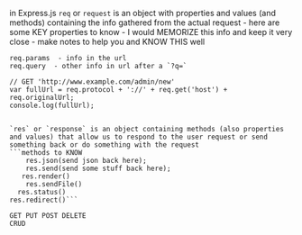 in Express.js `req` or `request` is an object with properties and values (and methods) containing the info gathered from the actual request - here are some KEY properties to know - I would MEMORIZE this info and keep it very close - make notes to help you and KNOW THIS well
```req.body - info from the body of the request 
req.params  - info in the url 
req.query  - other info in url after a `?q=`

// GET 'http://www.example.com/admin/new'
var fullUrl = req.protocol + '://' + req.get('host') + req.originalUrl;
console.log(fullUrl);


`res` or `response` is an object containing methods (also properties and values) that allow us to respond to the user request or send something back or do something with the request
```methods to KNOW
    res.json(send json back here);
    res.send(send some stuff back here);
   res.render()
    res.sendFile()
  res.status()
res.redirect()```

GET PUT POST DELETE 
CRUD 
